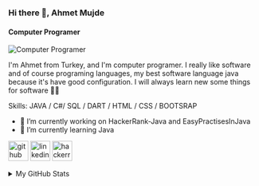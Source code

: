 ### Hi there 👋, Ahmet Mujde
#### Computer Programer
![Computer Programer](https://media-exp1.licdn.com/dms/image/C4D16AQHHP8_tBPgLGQ/profile-displaybackgroundimage-shrink_200_800/0/1625861760214?e=1631145600&v=beta&t=-Ea-qs5h96NR1mKjpEYvZPuo1oKgPOjWWrMunVRX-DU)

I'm Ahmet from Turkey, and I'm computer programer. I really like software and of course programing languages, my best software language java because it's have good configuration. I will always learn new some things for software 🧑‍💻

Skills: JAVA / C#/ SQL / DART / HTML / CSS / BOOTSRAP 

- 🔭 I’m currently working on HackerRank-Java and EasyPractisesInJava 
- 🌱 I’m currently learning Java 


[<img src='https://cdn.jsdelivr.net/npm/simple-icons@3.0.1/icons/github.svg' alt='github' height='40'>](https://github.com/ahmetmujde)  [<img src='https://cdn.jsdelivr.net/npm/simple-icons@3.0.1/icons/linkedin.svg' alt='linkedin' height='40'>](https://www.linkedin.com/in/ahmet-mujde/)  [<img src='https://cdn.jsdelivr.net/npm/simple-icons@3.0.1/icons/hackerrank.svg' alt='hackerrank' height='40'>](https://www.hackerrank.com/mujde_ahmet)  

<details>
  <summary>My GitHub Stats</summary>
  <p>![Anurag's GitHub stats](https://github-readme-stats.vercel.app/api?username=ahmetmujde&show_icons=true&theme=tokyonight)</p>
</details>


